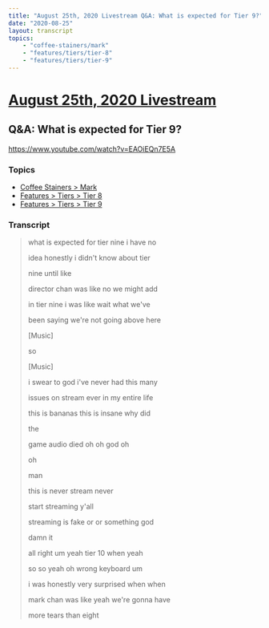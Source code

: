 ```yaml
---
title: "August 25th, 2020 Livestream Q&A: What is expected for Tier 9?"
date: "2020-08-25"
layout: transcript
topics:
    - "coffee-stainers/mark"
    - "features/tiers/tier-8"
    - "features/tiers/tier-9"
---
```

# [August 25th, 2020 Livestream](../2020-08-25.md)
## Q&A: What is expected for Tier 9?
https://www.youtube.com/watch?v=EAOiEQn7E5A

### Topics
* [Coffee Stainers > Mark](../topics/coffee-stainers/mark.md)
* [Features > Tiers > Tier 8](../topics/features/tiers/tier-8.md)
* [Features > Tiers > Tier 9](../topics/features/tiers/tier-9.md)

### Transcript

> what is expected for tier nine i have no
>
> idea honestly i didn't know about tier
>
> nine until like
>
> director chan was like no we might add
>
> in tier nine i was like wait what we've
>
> been saying we're not going above here
>
> [Music]
>
> so
>
> [Music]
>
> i swear to god i've never had this many
>
> issues on stream ever in my entire life
>
> this is bananas this is insane why did
>
> the
>
> game audio died oh oh god oh
>
> oh
>
> man
>
> this is never stream never
>
> start streaming y'all
>
> streaming is fake or or something god
>
> damn it
>
> all right um yeah tier 10 when yeah
>
> so so yeah oh wrong keyboard um
>
> i was honestly very surprised when when
>
> mark chan was like yeah we're gonna have
>
> more tears than eight
